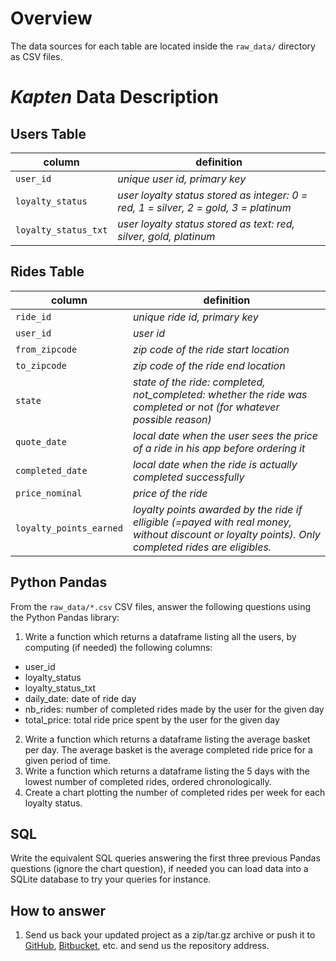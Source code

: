 # Overview

The data sources for each table are located inside the `raw_data/` directory as CSV files.


# _Kapten_ Data Description

## Users Table
| column | definition |
| --- | ------- |
| `user_id` | *unique user id, primary key* |
| `loyalty_status` | *user loyalty status stored as integer: 0 = red, 1 = silver, 2 = gold, 3 = platinum* |
| `loyalty_status_txt` | *user loyalty status stored as text: red, silver, gold, platinum* |


## Rides Table
| column | definition |
| --- | ------- |
| `ride_id` | *unique ride id, primary key* |
| `user_id` | *user id* |
| `from_zipcode` | *zip code of the ride start location* |
| `to_zipcode` | *zip code of the ride end location* |
| `state` | *state of the ride: completed, not_completed: whether the ride was completed or not (for whatever possible reason)* |
| `quote_date` | *local date when the user sees the price of a ride in his app before ordering it* |
| `completed_date` | *local date when the ride is actually completed successfully* |
| `price_nominal` | *price of the ride* |
| `loyalty_points_earned` | *loyalty points awarded by the ride if elligible (=payed with real money, without discount or loyalty points). Only completed rides are eligibles.* |


## Python Pandas

From the `raw_data/*.csv` CSV files, answer the following questions using the Python Pandas library:
1. Write a function which returns a dataframe listing all the users, by computing (if needed) the following columns:
* user_id
* loyalty_status
* loyalty_status_txt
* daily_date: date of ride day
* nb_rides: number of completed rides made by the user for the given day
* total_price: total ride price spent by the user for the given day
2. Write a function which returns a dataframe listing the average basket per day. The average basket is the average completed ride price for a given period of time.
3. Write a function which returns a dataframe listing the 5 days with the lowest number of completed rides, ordered chronologically.
4. Create a chart plotting the number of completed rides per week for each loyalty status.


## SQL

Write the equivalent SQL queries answering the first three previous Pandas questions (ignore the chart question), if needed you can load data into a SQLite database to try your queries for instance.


## How to answer

1. Send us back your updated project as a zip/tar.gz archive or push it to [GitHub](https://github.com/), [Bitbucket](https://bitbucket.org/), etc. and send us the repository address.
